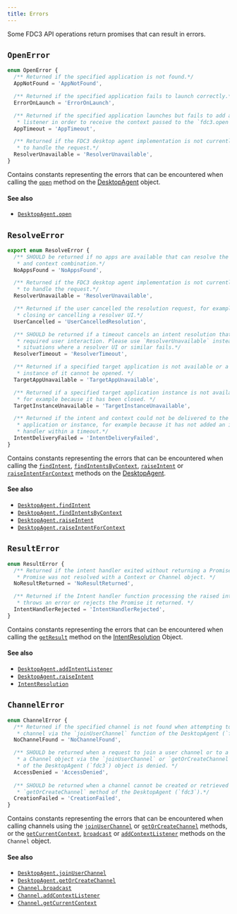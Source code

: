 ```yaml
---
title: Errors
---
```


Some FDC3 API operations return promises that can result in errors.

## `OpenError`

```typescript
enum OpenError {
  /** Returned if the specified application is not found.*/
  AppNotFound = 'AppNotFound',

  /** Returned if the specified application fails to launch correctly.*/
  ErrorOnLaunch = 'ErrorOnLaunch',

  /** Returned if the specified application launches but fails to add a context
   * listener in order to receive the context passed to the `fdc3.open` call.*/
  AppTimeout = 'AppTimeout',

  /** Returned if the FDC3 desktop agent implementation is not currently able
   * to handle the request.*/
  ResolverUnavailable = 'ResolverUnavailable',
}
```

Contains constants representing the errors that can be encountered when calling the [`open`](DesktopAgent#open) method on the [DesktopAgent](DesktopAgent) object.

#### See also

* [`DesktopAgent.open`](DesktopAgent#open)

## `ResolveError`

```typescript
export enum ResolveError {
  /** SHOULD be returned if no apps are available that can resolve the intent
   * and context combination.*/
  NoAppsFound = 'NoAppsFound',

  /** Returned if the FDC3 desktop agent implementation is not currently able
   * to handle the request.*/
  ResolverUnavailable = 'ResolverUnavailable',

  /** Returned if the user cancelled the resolution request, for example by
   * closing or cancelling a resolver UI.*/
  UserCancelled = 'UserCancelledResolution',

  /** SHOULD be returned if a timeout cancels an intent resolution that
   * required user interaction. Please use `ResolverUnavailable` instead for
   * situations where a resolver UI or similar fails.*/
  ResolverTimeout = 'ResolverTimeout',

  /** Returned if a specified target application is not available or a new
   * instance of it cannot be opened. */
  TargetAppUnavailable = 'TargetAppUnavailable',

  /** Returned if a specified target application instance is not available,
   * for example because it has been closed. */
  TargetInstanceUnavailable = 'TargetInstanceUnavailable',

  /** Returned if the intent and context could not be delivered to the selected
   * application or instance, for example because it has not added an intent
   * handler within a timeout.*/
  IntentDeliveryFailed = 'IntentDeliveryFailed',
}
```

Contains constants representing the errors that can be encountered when calling the [`findIntent`](DesktopAgent#findintent), [`findIntentsByContext`](DesktopAgent#findintentsbycontext), [`raiseIntent`](DesktopAgent#raiseintent) or [`raiseIntentForContext`](DesktopAgent#raiseintentforcontext) methods on the [DesktopAgent](DesktopAgent).

#### See also

* [`DesktopAgent.findIntent`](DesktopAgent#findintent)
* [`DesktopAgent.findIntentsByContext`](DesktopAgent#findintentsbycontext)
* [`DesktopAgent.raiseIntent`](DesktopAgent#raiseintent)
* [`DesktopAgent.raiseIntentForContext`](DesktopAgent#raiseintentforcontext)

## `ResultError`

```typescript
enum ResultError {
  /** Returned if the intent handler exited without returning a Promise or that
   * Promise was not resolved with a Context or Channel object. */
  NoResultReturned = 'NoResultReturned',

  /** Returned if the Intent handler function processing the raised intent
   * throws an error or rejects the Promise it returned. */
  IntentHandlerRejected = 'IntentHandlerRejected',
}
```

Contains constants representing the errors that can be encountered when calling the [`getResult`](DesktopAgent#findintent) method on the [IntentResolution](Metadata#intentresolution) Object.

#### See also

* [`DesktopAgent.addIntentListener`](DesktopAgent#addintentlistener)
* [`DesktopAgent.raiseIntent`](DesktopAgent#raiseintent)
* [`IntentResolution`](Metadata#intentresolution)

## `ChannelError`

```typescript
enum ChannelError {
  /** Returned if the specified channel is not found when attempting to join a
   * channel via the `joinUserChannel` function of the DesktopAgent (`fdc3`).*/
  NoChannelFound = 'NoChannelFound',

  /** SHOULD be returned when a request to join a user channel or to a retrieve
   * a Channel object via the `joinUserChannel` or `getOrCreateChannel` methods
   * of the DesktopAgent (`fdc3`) object is denied. */
  AccessDenied = 'AccessDenied',
  
  /** SHOULD be returned when a channel cannot be created or retrieved via the
   * `getOrCreateChannel` method of the DesktopAgent (`fdc3`).*/
  CreationFailed = 'CreationFailed',
}
```

Contains constants representing the errors that can be encountered when calling channels using the [`joinUserChannel`](DesktopAgent#joinuserchannel) or [`getOrCreateChannel`](DesktopAgent#getorcreatechannel) methods, or the [`getCurrentContext`](Channel#getcurrentcontext), [`broadcast`](Channel#broadcast) or [`addContextListener`](Channel#addcontextlistener) methods on the `Channel` object.

#### See also

* [`DesktopAgent.joinUserChannel`](DesktopAgent#joinuserchannel)
* [`DesktopAgent.getOrCreateChannel`](DesktopAgent#getorcreatechannel)
* [`Channel.broadcast`](Channel#broadcast)
* [`Channel.addContextListener`](Channel#addcontextlistener)
* [`Channel.getCurrentContext`](Channel#getcurrentcontext)
